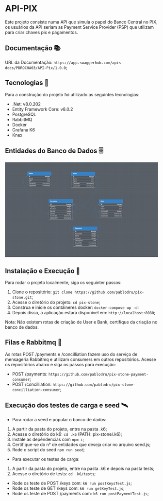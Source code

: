 # API-PIX

Este projeto consiste numa API que simula o papel do Banco Central no PIX, os usuários da API seriam as Payment Service Provider (PSP) que utilizam para criar chaves pix e pagamentos.

## Documentação 📚

URL da Documentação: `https://app.swaggerhub.com/apis-docs/PDROCHA03/API-Pix/1.0.0`;

## Tecnologias 🔧

Para a construção do projeto foi utilizado as seguintes tecnologias:

- .Net: v8.0.202
- Entity Framework Core: v8.0.2
- PostgreSQL
- RabbitMQ
- Docker
- Grafana K6
- Knex

## Entidades do Banco de Dados 🗄️

![Diagrama do Banco de Dados](./Data/Database.png)

## Instalação e Execução 🚀

Para rodar o projeto localmente, siga os seguinter passos:

1. Clone o repositório: `git clone https://github.com/pablodru/pix-stone.git`;
2. Acesse o diretório do projeto: `cd pix-stone`;
3. Construa e inicie os contâineres docker: `docker-compose up -d`:
4. Depois disso, a aplicação estará disponível em: `http://localhost:8080`;

Nota: Não existem rotas de criação de User e Bank, certifique da criação no banco de dados.

## Filas e Rabbitmq 🐇

As rotas POST /payments e /concilliation fazem uso do serviço de mensageria Rabbitmq e utilizam consumers em outros repositórios. Acesse os repositórios abaixo e siga os passos para execução:

- POST /payments: `https://github.com/pablodru/pix-stone-payment-consumer`;
- POST /concilliation: `https://github.com/pablodru/pix-stone-concilliation-consumer`;

## Execução dos testes de carga e seed 🛰️

- Para rodar a seed e popular o banco de dados:

1. A partir da pasta do projeto, entre na pasta .k6;
2. Acesse o diretório do k6: `cd .k6` (PATH: pix-stone/.k6);
3. Instale as depêndencias com `npm i`;
4. Certifique-se do n° de entidades que deseja criar no arquivo seed.js;
5. Rode o script do seed `npm run seed`;

- Para executar os testes de carga:

1. A partir da pasta do projeto, entre na pasta .k6 e depois na pasta tests;
2. Acesse o diretório de tests: `cd .k6/tests`;
  - Rode os teste de POST /keys com: `k6 run postKeysTest.js`;
  - Rode os teste de GET /keys com: `k6 run getKeyTest.js`;
  - Rode os teste de POST /payments com: `k6 run postPaymentTest.js`;

